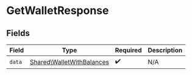 # GetWalletResponse


## Fields

| Field                                                                  | Type                                                                   | Required                                                               | Description                                                            |
| ---------------------------------------------------------------------- | ---------------------------------------------------------------------- | ---------------------------------------------------------------------- | ---------------------------------------------------------------------- |
| `data`                                                                 | [Shared\WalletWithBalances](../../Models/Shared/WalletWithBalances.md) | :heavy_check_mark:                                                     | N/A                                                                    |
